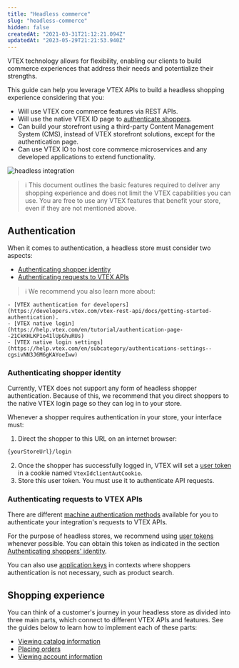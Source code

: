 ```yaml
---
title: "Headless commerce"
slug: "headless-commerce"
hidden: false
createdAt: "2021-03-31T21:12:21.094Z"
updatedAt: "2023-05-29T21:21:53.940Z"
---
```


VTEX technology allows for flexibility, enabling our clients to build commerce experiences that address their needs and potentialize their strengths.

This guide can help you leverage VTEX APIs to build a headless shopping experience considering that you:

- Will use VTEX core commerce features via REST APIs.
- Will use the native VTEX ID page to [authenticate shoppers](#authentication).
- Can build your storefront using a third-party Content Management System (CMS), instead of VTEX storefront solutions, except for the authentication page.
- Can use VTEX IO to host core commerce microservices and any developed applications to extend functionality.

![headless integration](https://cdn.jsdelivr.net/gh/vtexdocs/dev-portal-content@main/docs/guides/Integration-Guides/headless-commerce/headless-integration.jpg)

>ℹ️ This document outlines the basic features required to deliver any shopping experience and does not limit the VTEX capabilities you can use. You are free to use any VTEX features that benefit your store, even if they are not mentioned above.

## Authentication

When it comes to authentication, a headless store must consider two aspects:

- [Authenticating shopper identity](#authenticating-shopper-identity)
- [Authenticating requests to VTEX APIs](#authenticating-requests-to-vtex-apis)

>ℹ️ We recommend you also learn more about:

    - [VTEX authentication for developers](https://developers.vtex.com/vtex-rest-api/docs/getting-started-authentication).
    - [VTEX native login](https://help.vtex.com/en/tutorial/authentication-page--21CkKHLKP1o41lUpGhuRUs)
    - [VTEX native login settings](https://help.vtex.com/en/subcategory/authentications-settings--cgsivNN3J6M6gKAYoeIww)

### Authenticating shopper identity

Currently, VTEX does not support any form of headless shopper authentication. Because of this, we recommend that you direct shoppers to the native VTEX login page so they can log in to your store.

Whenever a shopper requires authentication in your store, your interface must:

1. Direct the shopper to this URL on an internet browser:
  ```bash
  {yourStoreUrl}/login
  ```
2. Once the shopper has successfully logged in, VTEX will set a [user token](https://developers.vtex.com/vtex-rest-api/docs/getting-started-authentication#user-token) in a cookie named `VtexIdclientAutCookie`.
3. Store this user token. You must use it to authenticate API requests.

### Authenticating requests to VTEX APIs

There are different [machine authentication methods](https://developers.vtex.com/vtex-rest-api/docs/getting-started-authentication#machine-authentication) available for you to authenticate your integration's requests to VTEX APIs.

For the purpose of headless stores, we recommend using [user tokens](https://developers.vtex.com/vtex-rest-api/docs/getting-started-authentication#user-token) whenever possible. You can obtain this token as indicated in the section [Authenticating shoppers' identity](#authenticating-shopper-identity).

You can also use [application keys](https://developers.vtex.com/vtex-rest-api/docs/getting-started-authentication#api-keys) in contexts where shoppers authentication is not necessary, such as product search.

## Shopping experience

You can think of a customer's journey in your headless store as divided into three main parts, which connect to different VTEX APIs and features. See the guides below to learn how to implement each of these parts:

- [Viewing catalog information](https://developers.vtex.com/docs/guides/headless-catalog)
- [Placing orders](https://developers.vtex.com/docs/guides/headless-cart-and-checkout)
- [Viewing account information](https://developers.vtex.com/docs/guides/headless-profile-management-and-order-history)
